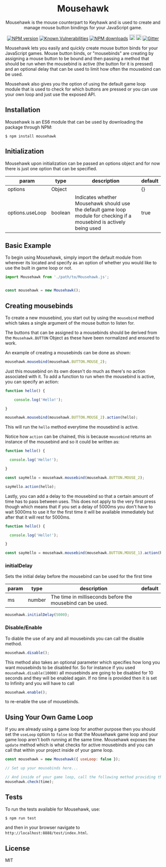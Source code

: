 <div align="center">

# Mousehawk

Mousehawk is the mouse counterpart to Keyhawk and is used to create and manage mouse button bindings for your JavaScript game.

</div>

<div align="center">

[![NPM version](https://img.shields.io/npm/v/mousehawk.svg?style=flat)](https://www.npmjs.com/package/mousehawk)
[![Known Vulnerabilities](https://snyk.io/test/github/robertcorponoi/mousehawk/badge.svg)](https://snyk.io/test/github/robertcorponoi/mousehawk)
[![NPM downloads](https://img.shields.io/npm/dm/mousehawk.svg?style=flat)](https://www.npmjs.com/package/mousehawk)
<a href="https://badge.fury.io/js/mousehawk"><img src="https://img.shields.io/github/issues/robertcorponoi/mousehawk.svg" alt="issues" height="18"></a>
<a href="https://badge.fury.io/js/mousehawk"><img src="https://img.shields.io/github/license/robertcorponoi/mousehawk.svg" alt="license" height="18"></a>
[![Gitter](https://badges.gitter.im/gitterHQ/gitter.svg)](https://gitter.im/robertcorponoi)

</div>

Mousehawk lets you easily and quickly create mouse button binds for your JavaScript games. Mouse button binds, or "mousebinds" are creating by assigning a mouse button to be bound and then passing a method that should be run when the mousebind is active (the button for it is pressed) and an optional delay that can be used to limit how often the mousebind can be used.

Mousehawk also gives you the option of using the default game loop module that is used to check for which buttons are pressed or you can use your own loop and just use the exposed API.

## **Installation**

Mousehawk is an ES6 module that can be used by downloading the package through NPM:

```
$ npm install mousehawk
```

## **Initialization**

Mousehawk upon initialization can be passed an options object and for now there is just one option that can be specified.

| param           | type    | description                                                                                                            | default |
|-----------------|---------|------------------------------------------------------------------------------------------------------------------------|---------|
| options         | Object  |                                                                                                                        | {}      |
| options.useLoop | boolean | Indicates whether Mousehawk should use the default game loop module for checking if a mousebind is actively being used | true    |


## **Basic Example**

To begin using Mousehawk, simply import the default module from wherever its located and specify as an option of whether you would like to use the built in game loop or not.

```js
import Mousehawk from './path/to/Mousehawk.js';


const mousehawk = new Mousehawk();
```

## **Creating mousebinds**

To create a new mousebind, you start out by using the `mousebind` method which takes a single argument of the mouse button to listen for.

The buttons that can be assigned to a mousebinds should be derived from the `Mousehawk.BUTTON` Object as these have been normalized and ensured to work.

An example of creating a mousebinds can be done as shown:

```js
mousehawk.mousebind(mousehawk.BUTTON.MOUSE_2);
```

Just this mousebind on its own doesn't do much as there's no action associated with it. To add a function to run when the mousebind is active, you can specify an action:

```js
function hello() {

    console.log('Hello!');

}

mousehawk.mousebind(mousehawk.BUTTON.MOUSE_2).action(hello);
```

This will run the `hello` method everytime the mousebind is active.

Notice how `action` can be chained, this is because `mousebind` returns an instance of the mousebind and so it could be written as:

```js
function hello() {

  console.log('Hello!');

}

const sayHello = mousehawk.mousebind(mousehawk.BUTTON.MOUSE_2);

sayHello.action(hello);
```

Lastly, you can add a delay to the mousebind so that a certain amount of time has to pass between uses. This does not apply to the very first press though which means that if you set a delay of 5000ms you don't have to wait 5000ms to use it for the first time it will be available immediately but after that it will rest for 5000ms.

```js
function hello() {

  console.log('Hello!');

}

const sayHello = mousehawk.mousebind(mousehawk.BUTTON.MOUSE_1).action(hello).delay(5000);
```

### **initialDelay**

Sets the initial delay before the mousebind can be used for the first time

| param 	| type   	| description                                               	| default 	|
|-------	|--------	|-----------------------------------------------------------	|---------	|
| ms    	| number 	| The time in milliseconds before the mousebind can be used. 	|         	|

```js
mousehawk.initialDelay(5000);
```

### **Disable/Enable**

To diable the use of any and all mousebinds you can call the disable method.

```js
mousehawk.disable();
```

This method also takes an optional parameter which specifies how long you want mousebinds to be disabled for. So for instance if you used `mousehawk.disable(10000)` all mousebinds are going to be disabled for 10 seconds and they will be enabled again. If no time is provided then it is set to Infinity and you will have to call 

```js
mousehawk.enable();
```
to re-enable the use of mousebinds.

## **Using Your Own Game Loop**

If you are already using a game loop for another purpose then you should set the `useLoop` option to `false` so that the Mousehawk game loop and your game loop aren't both running at the same time. Mousehawk exposes the `update` method which is what checks for active mousebinds and you can call that within your project inside of your game loop.

```js
const mousehawk = new Mousehawk({ useLoop: false });

// Set up your mousebinds here...

// And inside of your game loop, call the following method providing the current time from your loop:
mousehawk.check(time);
```

## **Tests**

To run the tests available for Mousehawk, use:

```bash
$ npm run test
```

and then in your browser navigate to `http://localhost:8888/test/index.html`.

## **License**

MIT